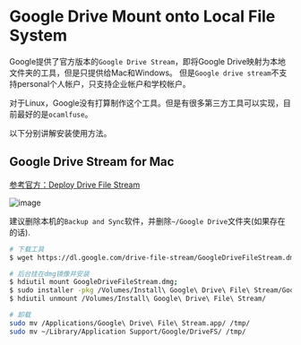 # Google Drive Mount onto Local File System

Google提供了官方版本的`Google Drive Stream`，即将Google Drive映射为本地文件夹的工具，但是只提供给Mac和Windows。
但是`Google drive stream`不支持personal个人帐户，只支持企业帐户和学校帐户。

对于Linux，Google没有打算制作这个工具。但是有很多第三方工具可以实现，目前最好的是`ocamlfuse`。

以下分别讲解安装使用方法。


## Google Drive Stream for Mac

[参考官方：Deploy Drive File Stream](https://support.google.com/a/answer/7491144?hl=en)

![image](https://user-images.githubusercontent.com/14041622/49695213-79cd4600-fbd2-11e8-96de-d6c4add65f54.png)

建议删除本机的`Backup and Sync`软件，并删除`~/Google Drive`文件夹(如果存在的话).

```sh
# 下载工具
$ wget https://dl.google.com/drive-file-stream/GoogleDriveFileStream.dmg

# 后台挂在dmg镜像并安装
$ hdiutil mount GoogleDriveFileStream.dmg; 
$ sudo installer -pkg /Volumes/Install\ Google\ Drive\ File\ Stream/GoogleDriveFileStream.pkg -target "/Volumes/Macintosh HD"; 
$ hdiutil unmount /Volumes/Install\ Google\ Drive\ File\ Stream/

# 卸载
sudo mv /Applications/Google\ Drive\ File\ Stream.app/ /tmp/
sudo mv ~/Library/Application Support/Google/DriveFS/ /tmp/
```

